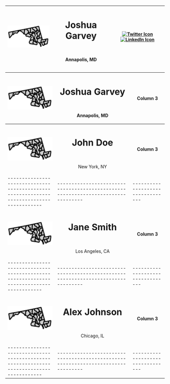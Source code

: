 <div align="center">
<div align="center" width="full">

| **<img src="/images/md.svg" alt="Profile Image" width="200">** | <h1> Joshua Garvey</h1> <br> <p>Annapolis, MD</p> | [![Twitter Icon](https://img.shields.io/badge/-Twitter-1DA1F2?style=flat-square&logo=twitter&logoColor=white)](https://twitter.com/joshuagarvey) [![LinkedIn Icon](https://img.shields.io/badge/-LinkedIn-0077B5?style=flat-square&logo=linkedin&logoColor=white)](https://linkedin.com/in/joshuagarvey) |
| -------------------------------------------------------------- | ------------------------------------------------- | -------------------------------------------------------------------------------------------------------------------------------------------------------------------------------------------------------------------------------------------------------------------------------------------------------- |


</div>

<div align="center" width="full">

| <div align="center">**<img src="/images/md.svg" alt="Profile Image" width="200">**</div> | <div align="center"><h1> Joshua Garvey</h1> <br> <p>Annapolis, MD</p></div>       | <div align="center">**Column 3**</div> |
| ---------------------------------------------------------------------------------------- | --------------------------------------------------------------------------------- | -------------------------------------- |
| <div align="center">**<img src="/images/md.svg" alt="Profile Image" width="200">**</div> | <div align="center"><h1> John Doe</h1> <br> <p>New York, NY</p></div>             | <div align="center">**Column 3**</div> |
| ---------------------------------------------------------------------------------------  | --------------------------------------------------------------------------------- | ---------------------------------      |
| <div align="center">**<img src="/images/md.svg" alt="Profile Image" width="200">**</div> | <div align="center"><h1> Jane Smith</h1> <br> <p>Los Angeles, CA</p></div>        | <div align="center">**Column 3**</div> |
| ---------------------------------------------------------------------------------------  | --------------------------------------------------------------------------------- | ---------------------------------      |
| <div align="center">**<img src="/images/md.svg" alt="Profile Image" width="200">**</div> | <div align="center"><h1> Alex Johnson</h1> <br> <p>Chicago, IL</p></div>          | <div align="center">**Column 3**</div> |
| ---------------------------------------------------------------------------------------  | --------------------------------------------------------------------------------- | ---------------------------------      |

</div>

</div>
